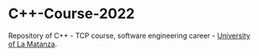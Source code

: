 # C++-Course-2022
Repository of C++ - TCP course, software engineering career - [University of La Matanza](https://www.unlam.edu.ar/).
